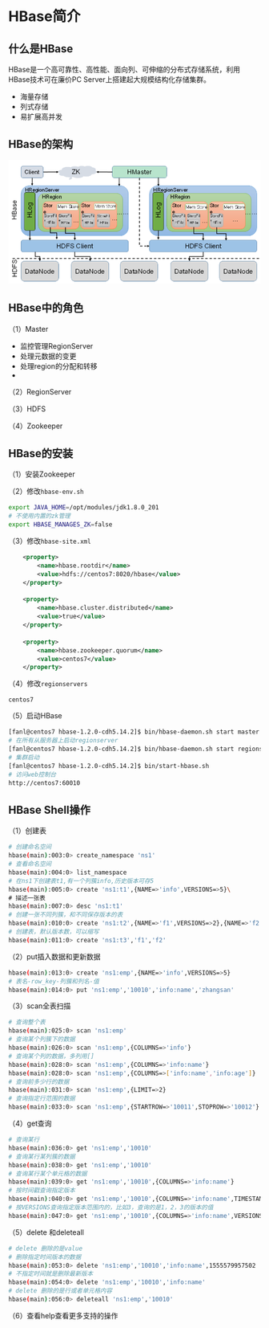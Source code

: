 # HBase简介

## 什么是HBase

HBase是一个高可靠性、高性能、面向列、可伸缩的分布式存储系统，利用HBase技术可在廉价PC Server上搭建起大规模结构化存储集群。

- 海量存储
- 列式存储
- 易扩展高并发

## HBase的架构

![架构](assets/20190418110129.png)

## HBase中的角色

（1）Master

- 监控管理RegionServer
- 处理元数据的变更
- 处理region的分配和转移
- 

（2）RegionServer

（3）HDFS

（4）Zookeeper

## HBase的安装

（1）安装Zookeeper

（2）修改`hbase-env.sh`

```bash
export JAVA_HOME=/opt/modules/jdk1.8.0_201
# 不使用内置的zk管理
export HBASE_MANAGES_ZK=false
```

（3）修改`hbase-site.xml`

```xml
	<property>
		<name>hbase.rootdir</name>
		<value>hdfs://centos7:8020/hbase</value>
	</property>
	  
	<property>
		<name>hbase.cluster.distributed</name>
		<value>true</value>
	</property>
	  
	<property>
		<name>hbase.zookeeper.quorum</name>
		<value>centos7</value>
	</property>
```

（4）修改`regionservers` 

```
centos7
```

（5）启动HBase

```bash
[fanl@centos7 hbase-1.2.0-cdh5.14.2]$ bin/hbase-daemon.sh start master
# 在所有从服务器上启动regionserver
[fanl@centos7 hbase-1.2.0-cdh5.14.2]$ bin/hbase-daemon.sh start regionserver
# 集群启动
[fanl@centos7 hbase-1.2.0-cdh5.14.2]$ bin/start-hbase.sh
# 访问web控制台
http://centos7:60010
```

## HBase Shell操作

（1）创建表

```bash
# 创建命名空间
hbase(main):003:0> create_namespace 'ns1'
# 查看命名空间
hbase(main):004:0> list_namespace
# 在ns1下创建表t1,有一个列簇info,历史版本可存5
hbase(main):005:0> create 'ns1:t1',{NAME=>'info',VERSIONS=>5}\
# 描述一张表
hbase(main):007:0> desc 'ns1:t1'
# 创建一张不同列簇，和不同保存版本的表
hbase(main):010:0> create 'ns1:t2',{NAME=>'f1',VERSIONS=>2},{NAME=>'f2',VERSIONS=>4},{NAME=>'f3'}
# 创建表，默认版本数，可以缩写
hbase(main):011:0> create 'ns1:t3','f1','f2'
```

（2）put插入数据和更新数据

```bash
hbase(main):013:0> create 'ns1:emp',{NAME=>'info',VERSIONS=>5}
# 表名-row_key-列簇和列名-值
hbase(main):014:0> put 'ns1:emp','10010','info:name','zhangsan'
```

（3）scan全表扫描

```bash
# 查询整个表
hbase(main):025:0> scan 'ns1:emp'
# 查询某个列簇下的数据
hbase(main):026:0> scan 'ns1:emp',{COLUMNS=>'info'}
# 查询某个列的数据，多列用[]
hbase(main):028:0> scan 'ns1:emp',{COLUMNS=>'info:name'}
hbase(main):028:0> scan 'ns1:emp',{COLUMNS=>['info:name','info:age']}
# 查询前多少行的数据
hbase(main):031:0> scan 'ns1:emp',{LIMIT=>2}
# 查询指定行范围的数据
hbase(main):033:0> scan 'ns1:emp',{STARTROW=>'10011',STOPROW=>'10012'}
```

（4）get查询

```bash
# 查询某行
hbase(main):036:0> get 'ns1:emp','10010'
# 查询某行某列簇的数据
hbase(main):038:0> get 'ns1:emp','10010'
# 查询某行某个单元格的数据
hbase(main):039:0> get 'ns1:emp','10010',{COLUMNS=>'info:name'}
# 按时间戳查询指定版本
hbase(main):040:0> get 'ns1:emp','10010',{COLUMNS=>'info:name',TIMESTAMP=>1555579957502}
# 按VERSIONS查询指定版本范围内的，比如3，查询的是1，2，3的版本的值
hbase(main):047:0> get 'ns1:emp','10010',{COLUMNS=>'info:name',VERSIONS=>2}
```

（5）delete 和deleteall

```bash
# delete 删除的是value
# 删除指定时间版本的数据
hbase(main):053:0> delete 'ns1:emp','10010','info:name',1555579957502
# 不指定时间就是删除最新版本
hbase(main):054:0> delete 'ns1:emp','10010','info:name'
# delete 删除的是行或者单元格内容
hbase(main):056:0> deleteall 'ns1:emp','10010'
```

（6）查看help查看更多支持的操作